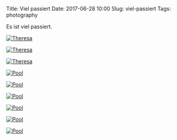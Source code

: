 Title: Viel passiert
Date: 2017-06-28 10:00
Slug: viel-passiert
Tags: photography

Es ist viel passiert.

[![Theresa](https://farm5.staticflickr.com/4262/35564303205_9f41a9a77c_b.jpg)](https://www.flickr.com/photos/8810721@N07/35564303205/)

[![Theresa](https://farm5.staticflickr.com/4254/35434253741_2e62ff9663_b.jpg)](https://www.flickr.com/photos/8810721@N07/35434253741/)

[![Theresa](https://farm5.staticflickr.com/4210/35434256551_ef7e65ceea_b.jpg)](https://www.flickr.com/photos/8810721@N07/35434256551/)

[![Pool](https://farm5.staticflickr.com/4229/35434257431_c288fa12da_b.jpg)](https://www.flickr.com/photos/8810721@N07/35434257431/)

[![Pool](https://farm5.staticflickr.com/4280/35564319675_01e1e168cc_b.jpg)](https://www.flickr.com/photos/8810721@N07/35564319675/)

[![Pool](https://farm5.staticflickr.com/4264/35564322205_8ffa3c8128_b.jpg)](https://www.flickr.com/photos/8810721@N07/35564322205/)

[![Pool](https://farm5.staticflickr.com/4278/35564325085_93380d5fe7_b.jpg)](https://www.flickr.com/photos/8810721@N07/35564325085/)

[![Pool](https://farm5.staticflickr.com/4284/35396531072_b16a2353c2_b.jpg)](https://www.flickr.com/photos/8810721@N07/35396531072/)

[![Pool](https://farm5.staticflickr.com/4206/35396532002_4e655e7d61_b.jpg)](https://www.flickr.com/photos/8810721@N07/35396532002/)

